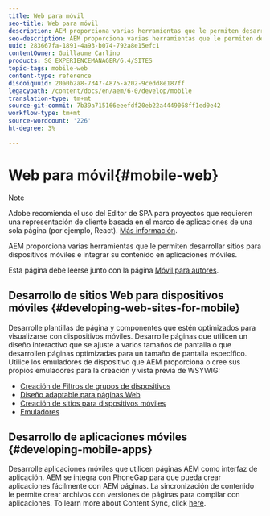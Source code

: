```yaml
---
title: Web para móvil
seo-title: Web para móvil
description: AEM proporciona varias herramientas que le permiten desarrollar sitios para dispositivos móviles e integrar su contenido en aplicaciones móviles
seo-description: AEM proporciona varias herramientas que le permiten desarrollar sitios para dispositivos móviles e integrar su contenido en aplicaciones móviles
uuid: 283667fa-1891-4a93-b074-792a8e15efc1
contentOwner: Guillaume Carlino
products: SG_EXPERIENCEMANAGER/6.4/SITES
topic-tags: mobile-web
content-type: reference
discoiquuid: 20a0b2a8-7347-4875-a202-9cedd8e187ff
legacypath: /content/docs/en/aem/6-0/develop/mobile
translation-type: tm+mt
source-git-commit: 7b39a715166eeefdf20eb22a4449068ff1ed0e42
workflow-type: tm+mt
source-wordcount: '226'
ht-degree: 3%

---
```



# Web para móvil{#mobile-web}

>[!NOTE]
>
>Adobe recomienda el uso del Editor de SPA para proyectos que requieren una representación de cliente basada en el marco de aplicaciones de una sola página (por ejemplo, React). [Más información](/help/sites-developing/spa-overview.md).

AEM proporciona varias herramientas que le permiten desarrollar sitios para dispositivos móviles e integrar su contenido en aplicaciones móviles.

Esta página debe leerse junto con la página [Móvil para autores](/help/sites-authoring/mobile.md).

## Desarrollo de sitios Web para dispositivos móviles {#developing-web-sites-for-mobile}

Desarrolle plantillas de página y componentes que estén optimizados para visualizarse con dispositivos móviles. Desarrolle páginas que utilicen un diseño interactivo que se ajuste a varios tamaños de pantalla o que desarrollen páginas optimizadas para un tamaño de pantalla específico. Utilice los emuladores de dispositivo que AEM proporciona o cree sus propios emuladores para la creación y vista previa de WSYWIG:

* [Creación de Filtros de grupos de dispositivos](/help/sites-developing/groupfilters.md)
* [Diseño adaptable para páginas Web](/help/sites-developing/responsive.md)
* [Creación de sitios para dispositivos móviles](/help/sites-developing/mobile.md)
* [Emuladores](/help/sites-developing/emulators.md)

## Desarrollo de aplicaciones móviles {#developing-mobile-apps}

Desarrolle aplicaciones móviles que utilicen páginas AEM como interfaz de aplicación. AEM se integra con PhoneGap para que pueda crear aplicaciones fácilmente con AEM páginas. La sincronización de contenido le permite crear archivos con versiones de páginas para compilar con aplicaciones. To learn more about Content Sync, click [here](/help/mobile/phonegap-contentsync.md).
